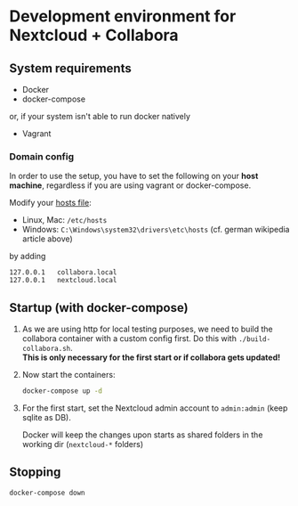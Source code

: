 # Development environment for Nextcloud + Collabora

## System requirements

* Docker
* docker-compose

or, if your system isn't able to run docker natively

* Vagrant


### Domain config

In order to use the setup, you have to set the following on your **host machine**,
regardless if you are using vagrant or docker-compose.

Modify your [hosts file](https://de.wikipedia.org/wiki/Hosts_%28Datei%29):

* Linux, Mac: `/etc/hosts`
* Windows: `C:\Windows\system32\drivers\etc\hosts` (cf. german wikipedia article above)

by adding

~~~
127.0.0.1	collabora.local
127.0.0.1	nextcloud.local
~~~

## Startup (with docker-compose)

1. As we are using http for local testing purposes, we need to build the collabora
   container with a custom config first. Do this with `./build-collabora.sh`.
   <br>
   **This is only necessary for the first start or if collabora gets updated!**
1. Now start the containers:
   ~~~sh
   docker-compose up -d
   ~~~
1. For the first start, set the Nextcloud admin account to `admin:admin`
   (keep sqlite as DB).

   Docker will keep the changes upon starts as shared folders in the working
   dir (`nextcloud-*` folders)

## Stopping

~~~sh
docker-compose down
~~~
